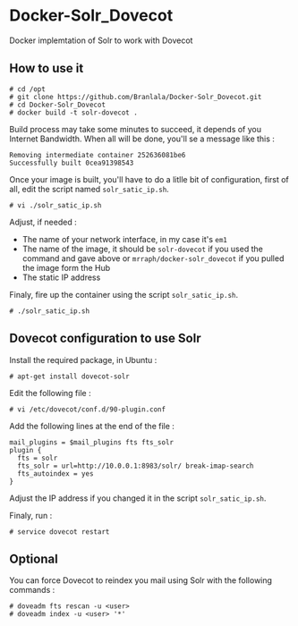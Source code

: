 # Docker-Solr_Dovecot
Docker implemtation of Solr to work with Dovecot



## How to use it

```
# cd /opt
# git clone https://github.com/Branlala/Docker-Solr_Dovecot.git
# cd Docker-Solr_Dovecot
# docker build -t solr-dovecot .
```

Build process may take some minutes to succeed, it depends of you Internet Bandwidth.
When all will be done, you'll se a message like this :

```
Removing intermediate container 252636081be6
Successfully built 0cea91398543
```

Once your image is built, you'll have to do a litlle bit of configuration, first of all, edit the script named `solr_satic_ip.sh`.


```
# vi ./solr_satic_ip.sh
```

Adjust, if needed :
* The name of your network interface, in my case it's `em1`
* The name of the image, it should be `solr-dovecot` if you used the command and gave above or `mrraph/docker-solr_dovecot` if you pulled the image form the Hub
* The static IP address

Finaly, fire up the container using the script `solr_satic_ip.sh`.


```
# ./solr_satic_ip.sh
```

## Dovecot configuration to use Solr

Install the required package, in Ubuntu  :

```
# apt-get install dovecot-solr
```

Edit the following file :

```
# vi /etc/dovecot/conf.d/90-plugin.conf
```

Add the following lines at the end of the file :


```
mail_plugins = $mail_plugins fts fts_solr
plugin {
  fts = solr
  fts_solr = url=http://10.0.0.1:8983/solr/ break-imap-search
  fts_autoindex = yes
}
```


Adjust the IP address if you changed it in the script `solr_satic_ip.sh`.

Finaly, run :
```
# service dovecot restart
```

## Optional

You can force Dovecot to reindex you mail using Solr with the following commands :

```
# doveadm fts rescan -u <user>
# doveadm index -u <user> '*'
```
